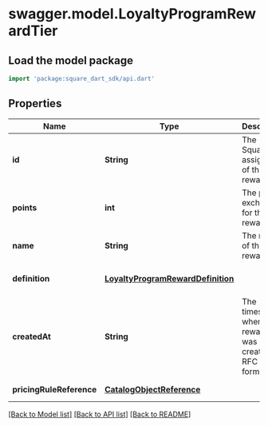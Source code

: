 # swagger.model.LoyaltyProgramRewardTier

## Load the model package
```dart
import 'package:square_dart_sdk/api.dart'
```

## Properties
Name | Type | Description | Notes
------------ | ------------- | ------------- | -------------
**id** | **String** | The Square-assigned ID of the reward tier. | [optional] [default to null]
**points** | **int** | The points exchanged for the reward tier. | [default to null]
**name** | **String** | The name of the reward tier. | [optional] [default to null]
**definition** | [**LoyaltyProgramRewardDefinition**](LoyaltyProgramRewardDefinition.md) |  | [optional] [default to null]
**createdAt** | **String** | The timestamp when the reward tier was created, in RFC 3339 format. | [optional] [default to null]
**pricingRuleReference** | [**CatalogObjectReference**](CatalogObjectReference.md) |  | [default to null]

[[Back to Model list]](../README.md#documentation-for-models) [[Back to API list]](../README.md#documentation-for-api-endpoints) [[Back to README]](../README.md)

